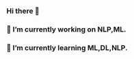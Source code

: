 ### Hi there 👋
### 🔭 I’m currently working on NLP,ML.
### 🌱 I’m currently learning ML,DL,NLP.

<!--
**aayesha84729/aayesha84729** is a ✨ _special_ ✨ repository because its `README.md` (this file) appears on your GitHub profile.

Here are some ideas to get you started:

- 🔭 I’m currently working on NLP,ML.
- 🌱 I’m currently learning ML,DL,NLP.
- 💬 Ask me about ...
- 😄 Pronouns: ...
- ⚡ Fun fact: ...
-->
